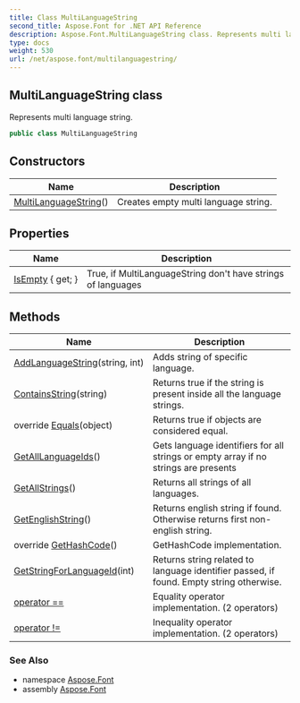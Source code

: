 ```yaml
---
title: Class MultiLanguageString
second_title: Aspose.Font for .NET API Reference
description: Aspose.Font.MultiLanguageString class. Represents multi language string
type: docs
weight: 530
url: /net/aspose.font/multilanguagestring/
---
```

## MultiLanguageString class

Represents multi language string.

```csharp
public class MultiLanguageString
```

## Constructors

| Name | Description |
| --- | --- |
| [MultiLanguageString](multilanguagestring/)() | Creates empty multi language string. |

## Properties

| Name | Description |
| --- | --- |
| [IsEmpty](../../aspose.font/multilanguagestring/isempty/) { get; } | True, if MultiLanguageString don't have strings of languages |

## Methods

| Name | Description |
| --- | --- |
| [AddLanguageString](../../aspose.font/multilanguagestring/addlanguagestring/)(string, int) | Adds string of specific language. |
| [ContainsString](../../aspose.font/multilanguagestring/containsstring/)(string) | Returns true if the string is present inside all the language strings. |
| override [Equals](../../aspose.font/multilanguagestring/equals/)(object) | Returns true if objects are considered equal. |
| [GetAllLanguageIds](../../aspose.font/multilanguagestring/getalllanguageids/)() | Gets language identifiers for all strings or empty array if no strings are presents |
| [GetAllStrings](../../aspose.font/multilanguagestring/getallstrings/)() | Returns all strings of all languages. |
| [GetEnglishString](../../aspose.font/multilanguagestring/getenglishstring/)() | Returns english string if found. Otherwise returns first non-english string. |
| override [GetHashCode](../../aspose.font/multilanguagestring/gethashcode/)() | GetHashCode implementation. |
| [GetStringForLanguageId](../../aspose.font/multilanguagestring/getstringforlanguageid/)(int) | Returns string related to language identifier passed, if found. Empty string otherwise. |
| [operator ==](../../aspose.font/multilanguagestring/op_equality/#op_equality) | Equality operator implementation. (2 operators) |
| [operator !=](../../aspose.font/multilanguagestring/op_inequality/#op_inequality) | Inequality operator implementation. (2 operators) |

### See Also

* namespace [Aspose.Font](../../aspose.font/)
* assembly [Aspose.Font](../../)


